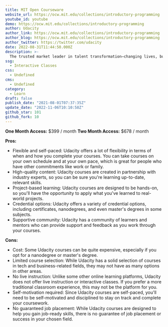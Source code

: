 ```yaml
---
title: MIT Open Courseware
website_url: https://ocw.mit.edu/collections/introductory-programming
youtube_id: youtube
demo: https://ocw.mit.edu/collections/introductory-programming
author: Udacity
author_link: https://ocw.mit.edu/collections/introductory-programming
author_blog: https://ocw.mit.edu/collections/introductory-programming
author_twitter: https://twitter.com/udacity
date: 2022-08-31T11:44:50.000Z
description: >-
  The trusted market leader in talent transformation—changing lives, businesses, and nations by creating job-ready digital talent.
ssg:
  - Interactive Classes
css:
  - Undefined
cms:
  - Undefined
category:
  - Learn
draft: false
publish_date: "2021-08-01T07:37:35Z"
update_date: "2022-11-06T10:10:58Z"
github_star: 101
github_fork: 10
---
```


**One Month Access:** $399 / month
**Two Month Access:** $678 / month

**Pros:**

* Flexible and self-paced: Udacity offers a lot of flexibility in terms of when and how you complete your courses. You can take courses on your own schedule and at your own pace, which is great for people who have other commitments like work or family.
* High-quality content: Udacity courses are created in partnership with industry experts, so you can be sure you're learning up-to-date, relevant skills.
* Project-based learning: Udacity courses are designed to be hands-on, so you'll have the opportunity to apply what you've learned to real-world projects.
* Credential options: Udacity offers a variety of credential options, including certificates, nanodegrees, and even master's degrees in some subjects.
* Supportive community: Udacity has a community of learners and mentors who can provide support and feedback as you work through your courses.

**Cons:**

* Cost: Some Udacity courses can be quite expensive, especially if you opt for a nanodegree or master's degree.
* Limited course selection: While Udacity has a solid selection of courses in tech and business-related fields, they may not have as many options in other areas.
* No live instruction: Unlike some other online learning platforms, Udacity does not offer live instruction or interactive classes. If you prefer a more traditional classroom experience, this may not be the platform for you.
* Self-motivation required: Since Udacity courses are self-paced, you'll need to be self-motivated and disciplined to stay on track and complete your coursework.
* No guaranteed job placement: While Udacity courses are designed to help you gain job-ready skills, there is no guarantee of job placement or success in your chosen field.


